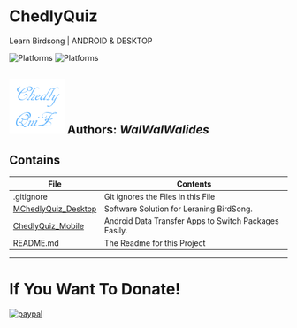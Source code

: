 # ChedlyQuiz
Learn Birdsong   | ANDROID & DESKTOP

![Platforms](https://img.shields.io/badge/Supported%20platforms-Win32%20and%20Win64-red.svg)
![Platforms](https://img.shields.io/badge/Supported%20platforms-ANDROID-BLUE.svg)


![](ChedlyQuiz.png)
**Authors:**  *WalWalWalides*
------

## Contains

| File | Contents | 
| --- | --- |
| .gitignore | Git ignores the Files in this File |
|[MChedlyQuiz_Desktop](https://github.com/walwalwalides/ChedlyQuiz/tree/master/Meeting4_Desktop)| Software Solution for Leraning BirdSong.
|[ChedlyQuiz_Mobile](https://github.com/walwalwalides/ChedlyQuiz/tree/master/Meeting4_Mobile)| Android Data Transfer Apps to Switch Packages Easily.
| README.md | The Readme for this Project|

------

# If You Want To Donate!

[![paypal](https://www.paypalobjects.com/en_US/i/btn/btn_donateCC_LG.gif)](https://www.paypal.com/cgi-bin/webscr?cmd=_s-xclick&hosted_button_id=Y79F36A9BGLHS&source=url)
